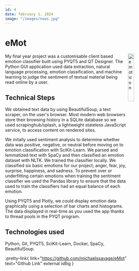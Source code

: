 ```yaml
---
id: 4
date: february 1, 2024
image: "/images/news.jpg"
---
```


# eMot

<img src="/images/emot.png" width="20%" alt="emot icon" align="right" />

My final year project was a customisable client based emotion classifier built using PYQT5 and QT Designer. The Python GUI application used data extraction, natural language processing, emotion classification, and machine learning to judge the sentiment of textual material being read online by a user.

## Technical Steps

We obtained text data by using BeautifulSoup, a text scraper, on the user's browser. Most modern web browsers store their browsing history in a SQLite database so we used scrapinghub/splash, a lightweight stateless JavaScript service, to access content on rendered sites.

We initally used sentiment analysis to determine whether data was positive, negative, or neutral before moving on to emotion classification with SciKit-Learn. We parsed and lemmatized text with SpaCy and then classified an emotion dataset with NLTK. We trained the classifier locally. We classified six basic emotions for our project; anger, fear, joy, surprise, happiness, and sadness. To prevent over or underfitting certain emotions when training the sentiment classifier we used the Pandas library to ensure that the data used to train the classifiers had an equal balance of each emotion. 

Using PYQT5 and Plotly, we could display emotion data graphically using a selection of bar charts and histograms. The data displayed in real-time as you used the app thanks to thread pools in the PYQT program.

## Technologies used

Python, Git, PYQT5, SciKit-Learn, Docker, SpaCy, BeautifulSoup.


:pretty-link{ link="https://github.com/michaelssavage/eMot" text="Github Link" external isBig }

